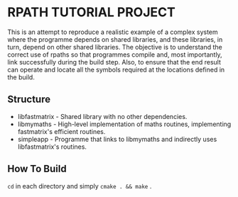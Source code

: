 # RPATH TUTORIAL PROJECT

This is an attempt to reproduce a realistic example of a complex system where the programme depends on shared libraries, and these libraries, in turn, depend on other shared libraries. The objective is to understand the correct use of rpaths so that programmes compile and, most importantly, link successfully during the build step. Also, to ensure that the end result can operate and locate all the symbols required at the locations defined in the build.

## Structure

* libfastmatrix -  Shared library with no other dependencies.
* libmymaths    -  High-level implementation of maths routines, implementing fastmatrix's efficient routines.
* simpleapp     -  Programme that links to libmymaths and indirectly uses libfastmatrix's routines.

## How To Build

` cd ` in each directory and simply ` cmake . && make ` .
